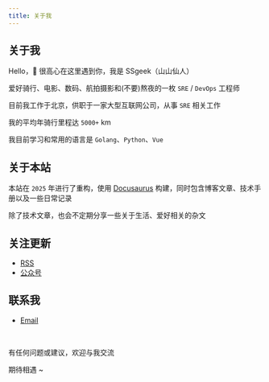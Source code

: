 ```yaml
---
title: 关于我
---
```


## 关于我

Hello，😬 很高心在这里遇到你，我是 SSgeek（山山仙人）

爱好骑行、电影、数码、航拍摄影和(不要)熬夜的一枚 `SRE` / `DevOps` 工程师

目前我工作于北京，供职于一家大型互联网公司，从事 `SRE` 相关工作

我的平均年骑行里程达 `5000+` km

我目前学习和常用的语言是 `Golang`、`Python`、`Vue`

## 关于本站

本站在 `2025` 年进行了重构，使用 [Docusaurus](https://docusaurus.io/) 构建，同时包含博客文章、技术手册以及一些日常记录

除了技术文章，也会不定期分享一些关于生活、爱好相关的杂文

## 关注更新

- [RSS](/rss.xml)
- [公众号](/gong-zhong-hao)

## 联系我

- [Email](mailto:ssgeek@hotmail.com)

<br/>

有任何问题或建议，欢迎与我交流

期待相遇 ~